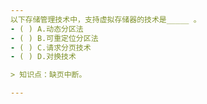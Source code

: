 ```yaml
---
以下存储管理技术中，支持虚拟存储器的技术是_____ 。
- ( ) A.动态分区法 
- ( ) B.可重定位分区法 
- ( ) C.请求分页技术 
- ( ) D.对换技术

> 知识点：缺页中断。

---
```

